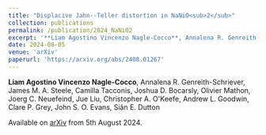 ```yaml
---
title: "Displacive Jahn--Teller distortion in NaNiO<sub>2</sub>"
collection: publications
permalink: /publication/2024_NaNiO2
excerpt: '**Liam Agostino Vincenzo Nagle-Cocco**, Annalena R. Genreith-Schriever, James M. A. Steele, Camilla Tacconis, Joshua D. Bocarsly, Olivier Mathon, Joerg C. Neuefeind, Jue Liu, Christopher A. OKeefe, Andrew L. Goodwin, Clare P. Grey, John S. O. Evans, Sian E. Dutton'
date: 2024-08-05
venue: 'arXiv'
paperurl: 'https://arxiv.org/abs/2408.01267'
---
```

**Liam Agostino Vincenzo Nagle-Cocco**, Annalena R. Genreith-Schriever, James M. A. Steele, Camilla Tacconis, Joshua D. Bocarsly, Olivier Mathon, Joerg C. Neuefeind, Jue Liu, Christopher A. O'Keefe, Andrew L. Goodwin, Clare P. Grey, John S. O. Evans, Siân E. Dutton

Available on [arXiv](https://arxiv.org/abs/2408.01267) from 5th August 2024.
